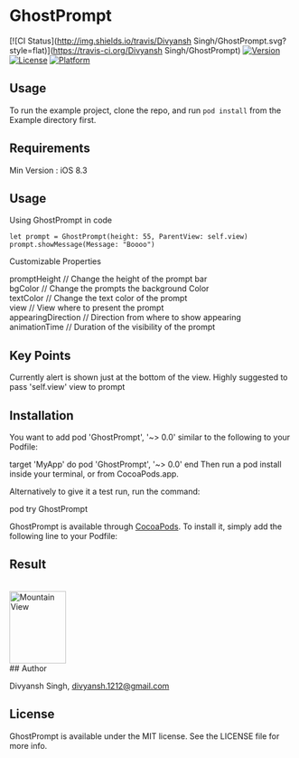 # GhostPrompt

[![CI Status](http://img.shields.io/travis/Divyansh Singh/GhostPrompt.svg?style=flat)](https://travis-ci.org/Divyansh Singh/GhostPrompt)
[![Version](https://img.shields.io/cocoapods/v/GhostPrompt.svg?style=flat)](http://cocoapods.org/pods/GhostPrompt)
[![License](https://img.shields.io/cocoapods/l/GhostPrompt.svg?style=flat)](http://cocoapods.org/pods/GhostPrompt)
[![Platform](https://img.shields.io/cocoapods/p/GhostPrompt.svg?style=flat)](http://cocoapods.org/pods/GhostPrompt)

## Usage

To run the example project, clone the repo, and run `pod install` from the Example directory first.

## Requirements

Min Version : iOS 8.3

## Usage

Using GhostPrompt in code

```
let prompt = GhostPrompt(height: 55, ParentView: self.view)
prompt.showMessage(Message: "Boooo")
```

Customizable Properties 

promptHeight        // Change the height of the prompt bar <br>
bgColor             // Change the prompts the background Color <br>
textColor           // Change the text color of the prompt <br>
view                // View where to present the prompt <br>
appearingDirection  // Direction from where to show appearing <br>
animationTime       // Duration of the visibility of the prompt <br>

## Key Points

Currently alert is shown just at the bottom of the view. 
Highly suggested to pass 'self.view' view to prompt

## Installation

You want to add pod 'GhostPrompt', '~> 0.0' similar to the following to your Podfile:

target 'MyApp' do pod 'GhostPrompt', '~> 0.0' end Then run a pod install inside your terminal, or from CocoaPods.app.

Alternatively to give it a test run, run the command:

pod try GhostPrompt


GhostPrompt is available through [CocoaPods](http://cocoapods.org). To install
it, simply add the following line to your Podfile:

## Result 
<br>
<img src="https://media.giphy.com/media/xT0BKBnnoc26g3In5u/giphy.gif" alt="Mountain View" style="width:100px;height:128px;">
<br>
## Author

Divyansh Singh, divyansh.1212@gmail.com

## License

GhostPrompt is available under the MIT license. See the LICENSE file for more info.
